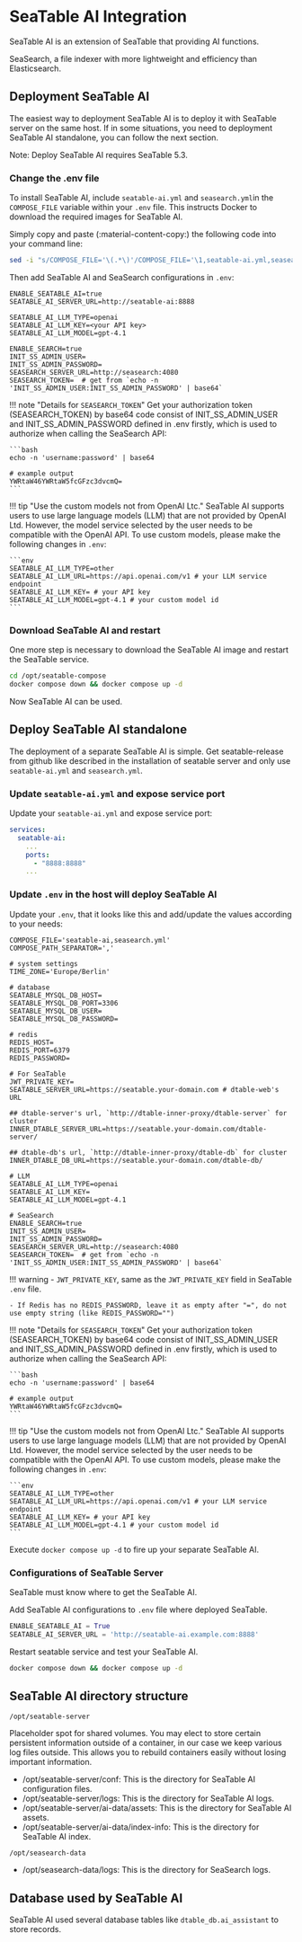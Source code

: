# SeaTable AI Integration

SeaTable AI is an extension of SeaTable that providing AI functions.

SeaSearch, a file indexer with more lightweight and efficiency than Elasticsearch.

## Deployment SeaTable AI

The easiest way to deployment SeaTable AI is to deploy it with SeaTable server on the same host. If in some situations, you need to deployment SeaTable AI standalone, you can follow the next section.

Note: Deploy SeaTable AI requires SeaTable 5.3.

### Change the .env file

To install SeaTable AI, include `seatable-ai.yml` and `seasearch.yml`in the `COMPOSE_FILE` variable within your `.env` file. This instructs Docker to download the required images for SeaTable AI.

Simply copy and paste (:material-content-copy:) the following code into your command line:

```bash
sed -i "s/COMPOSE_FILE='\(.*\)'/COMPOSE_FILE='\1,seatable-ai.yml,seasearch.yml'/" /opt/seatable-compose/.env
```

Then add SeaTable AI and SeaSearch configurations in `.env`:

```env
ENABLE_SEATABLE_AI=true
SEATABLE_AI_SERVER_URL=http://seatable-ai:8888

SEATABLE_AI_LLM_TYPE=openai
SEATABLE_AI_LLM_KEY=<your API key>
SEATABLE_AI_LLM_MODEL=gpt-4.1

ENABLE_SEARCH=true
INIT_SS_ADMIN_USER=
INIT_SS_ADMIN_PASSWORD=
SEASEARCH_SERVER_URL=http://seasearch:4080
SEASEARCH_TOKEN=  # get from `echo -n 'INIT_SS_ADMIN_USER:INIT_SS_ADMIN_PASSWORD' | base64`
```

!!! note "Details for `SEASEARCH_TOKEN`"
    Get your authorization token (SEASEARCH_TOKEN) by base64 code consist of INIT_SS_ADMIN_USER and INIT_SS_ADMIN_PASSWORD defined in .env firstly, which is used to authorize when calling the SeaSearch API:

    ```bash
    echo -n 'username:password' | base64

    # example output
    YWRtaW46YWRtaW5fcGFzc3dvcmQ=
    ```

!!! tip "Use the custom models not from OpenAI Ltc."
    SeaTable AI supports users to use large language models (LLM) that are not provided by OpenAI Ltd. However, the model service selected by the user needs to be compatible with the OpenAI API. To use custom models, please make the following changes in `.env`:

    ```env
    SEATABLE_AI_LLM_TYPE=other
    SEATABLE_AI_LLM_URL=https://api.openai.com/v1 # your LLM service endpoint
    SEATABLE_AI_LLM_KEY= # your API key
    SEATABLE_AI_LLM_MODEL=gpt-4.1 # your custom model id
    ```

### Download SeaTable AI and restart

One more step is necessary to download the SeaTable AI image and restart the SeaTable service.

```bash
cd /opt/seatable-compose
docker compose down && docker compose up -d
```

Now SeaTable AI can be used.

## Deploy SeaTable AI standalone

The deployment of a separate SeaTable AI is simple. Get seatable-release from github like described in the installation of seatable server and only use `seatable-ai.yml` and `seasearch.yml`.

### Update `seatable-ai.yml` and expose service port

Update your `seatable-ai.yml` and expose service port:

```yml
services:
  seatable-ai:
    ...
    ports:
      - "8888:8888"
    ...
```

### Update `.env` in the host will deploy SeaTable AI

Update your `.env`, that it looks like this and add/update the values according to your needs:

```env
COMPOSE_FILE='seatable-ai,seasearch.yml'
COMPOSE_PATH_SEPARATOR=','

# system settings
TIME_ZONE='Europe/Berlin'

# database
SEATABLE_MYSQL_DB_HOST=
SEATABLE_MYSQL_DB_PORT=3306
SEATABLE_MYSQL_DB_USER=
SEATABLE_MYSQL_DB_PASSWORD=

# redis
REDIS_HOST=
REDIS_PORT=6379
REDIS_PASSWORD=

# For SeaTable
JWT_PRIVATE_KEY=
SEATABLE_SERVER_URL=https://seatable.your-domain.com # dtable-web's URL

## dtable-server's url, `http://dtable-inner-proxy/dtable-server` for cluster
INNER_DTABLE_SERVER_URL=https://seatable.your-domain.com/dtable-server/

## dtable-db's url, `http://dtable-inner-proxy/dtable-db` for cluster
INNER_DTABLE_DB_URL=https://seatable.your-domain.com/dtable-db/

# LLM
SEATABLE_AI_LLM_TYPE=openai
SEATABLE_AI_LLM_KEY=
SEATABLE_AI_LLM_MODEL=gpt-4.1

# SeaSearch
ENABLE_SEARCH=true
INIT_SS_ADMIN_USER=
INIT_SS_ADMIN_PASSWORD=
SEASEARCH_SERVER_URL=http://seasearch:4080
SEASEARCH_TOKEN=  # get from `echo -n 'INIT_SS_ADMIN_USER:INIT_SS_ADMIN_PASSWORD' | base64`
```

!!! warning
    - `JWT_PRIVATE_KEY`, same as the `JWT_PRIVATE_KEY` field in SeaTable `.env` file.

    - If Redis has no REDIS_PASSWORD, leave it as empty after "=", do not use empty string (like REDIS_PASSWORD="")

!!! note "Details for `SEASEARCH_TOKEN`"
    Get your authorization token (SEASEARCH_TOKEN) by base64 code consist of INIT_SS_ADMIN_USER and INIT_SS_ADMIN_PASSWORD defined in .env firstly, which is used to authorize when calling the SeaSearch API:

    ```bash
    echo -n 'username:password' | base64

    # example output
    YWRtaW46YWRtaW5fcGFzc3dvcmQ=
    ```

!!! tip "Use the custom models not from OpenAI Ltc."
    SeaTable AI supports users to use large language models (LLM) that are not provided by OpenAI Ltd. However, the model service selected by the user needs to be compatible with the OpenAI API. To use custom models, please make the following changes in `.env`:

    ```env
    SEATABLE_AI_LLM_TYPE=other
    SEATABLE_AI_LLM_URL=https://api.openai.com/v1 # your LLM service endpoint
    SEATABLE_AI_LLM_KEY= # your API key
    SEATABLE_AI_LLM_MODEL=gpt-4.1 # your custom model id
    ```

Execute `docker compose up -d` to fire up your separate SeaTable AI.

### Configurations of SeaTable Server

SeaTable must know where to get the SeaTable AI.

Add SeaTable AI configurations to `.env` file where deployed SeaTable.

```py
ENABLE_SEATABLE_AI = True
SEATABLE_AI_SERVER_URL = 'http://seatable-ai.example.com:8888'
```

Restart seatable service and test your SeaTable AI.

```bash
docker compose down && docker compose up -d
```

## SeaTable AI directory structure

`/opt/seatable-server`

Placeholder spot for shared volumes. You may elect to store certain persistent information outside of a container, in our case we keep various log files outside. This allows you to rebuild containers easily without losing important information.

* /opt/seatable-server/conf: This is the directory for SeaTable AI configuration files.
* /opt/seatable-server/logs: This is the directory for SeaTable AI logs.
* /opt/seatable-server/ai-data/assets: This is the directory for SeaTable AI assets.
* /opt/seatable-server/ai-data/index-info: This is the directory for SeaTable AI index.

`/opt/seasearch-data`

* /opt/seasearch-data/logs: This is the directory for SeaSearch logs.

## Database used by SeaTable AI

SeaTable AI used several database tables like `dtable_db.ai_assistant` to store records.

